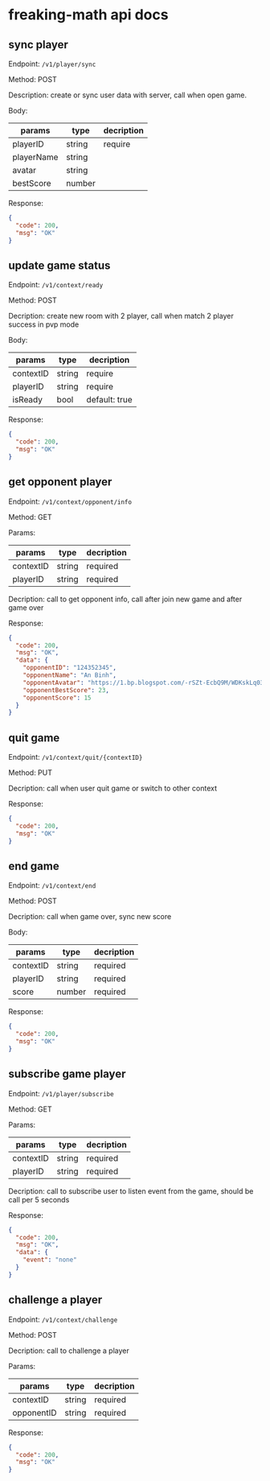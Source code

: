 # freaking-math api docs

## sync player

Endpoint: `/v1/player/sync`

Method: POST

Description: create or sync user data with server, call when open game.

Body:

| params     | type   | decription |
| ---------- | ------ | ---------- |
| playerID   | string | require    |
| playerName | string |            |
| avatar     | string |            |
| bestScore  | number |            |

Response:

```json
{
  "code": 200,
  "msg": "OK"
}
```

## update game status

Endpoint: `/v1/context/ready`

Method: POST

Decription: create new room with 2 player, call when match 2 player success in pvp mode

Body:

| params    | type   | decription    |
| --------- | ------ | ------------- |
| contextID | string | require       |
| playerID  | string | require       |
| isReady   | bool   | default: true |

Response:

```json
{
  "code": 200,
  "msg": "OK"
}
```

## get opponent player

Endpoint: `/v1/context/opponent/info`

Method: GET

Params:

| params    | type   | decription |
| --------- | ------ | ---------- |
| contextID | string | required   |
| playerID  | string | required   |

Decription: call to get opponent info, call after join new game and after game over

Response:

```json
{
  "code": 200,
  "msg": "OK",
  "data": {
    "opponentID": "124352345",
    "opponentName": "An Binh",
    "opponentAvatar": "https://1.bp.blogspot.com/-rSZt-EcbQ9M/WDKskLq03XI/AAAAAAAAOps/UXTVLZ9ApDMc6cwXusgrKndugVKPk8lpgCK4B/s400/Phanpy.png",
    "opponentBestScore": 23,
    "opponentScore": 15
  }
}
```

## quit game

Endpoint: `/v1/context/quit/{contextID}`

Method: PUT

Decription: call when user quit game or switch to other context

Response:

```json
{
  "code": 200,
  "msg": "OK"
}
```

## end game

Endpoint: `/v1/context/end`

Method: POST

Decription: call when game over, sync new score

Body:

| params    | type   | decription |
| --------- | ------ | ---------- |
| contextID | string | required   |
| playerID  | string | required   |
| score     | number | required   |

Response:

```json
{
  "code": 200,
  "msg": "OK"
}
```

## subscribe game player

Endpoint: `/v1/player/subscribe`

Method: GET

Params:

| params    | type   | decription |
| --------- | ------ | ---------- |
| contextID | string | required   |
| playerID  | string | required   |

Decription: call to subscribe user to listen event from the game, should be call per 5 seconds

Response:

```json
{
  "code": 200,
  "msg": "OK",
  "data": {
    "event": "none"
  }
}
```

## challenge a player

Endpoint: `/v1/context/challenge`

Method: POST

Decription: call to challenge a player

Params:

| params     | type   | decription |
| ---------- | ------ | ---------- |
| contextID  | string | required   |
| opponentID | string | required   |

Response:

```json
{
  "code": 200,
  "msg": "OK"
}
```
